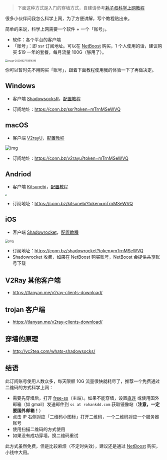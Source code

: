 > 下面这种方式是入门的穿墙方式，自建请参考[耗子叔科学上网教程](https://github.com/haoel/haoel.github.io)

<!--有时候，我们需要一个突破点。我知道很多小伙伴想穿墙，却苦于没有门路。所以额外买了一个账号，领小伙伴们入门。-->

很多小伙伴问我怎么科学上网，为了方便讲解，写个教程贴出来。

简单的来说，科学上网需要一个软件 + 一个「账号」。
* 软件：各个平台的客户端
* 「账号」：即 ssr 订阅地址。可以在 [NetBoost](https://relink.bid/r/OHKXKxBDEh) 购买，1 个人使用的话，建议购买 $19 一年的套餐，每月流量 100G（够用了）。

<img src="https://deppwang.oss-cn-beijing.aliyuncs.com/blog/2020-06-27-033516.png" alt="image-20200627113516316" style="zoom:50%;" />

你可以暂时先不用购买「账号」，跟着下面教程使用我的体验一下了再做决定。
## Windows 

- 客户端 [ShadowsocksR](https://github.com/shadowsocksrr/shadowsocksr-csharp/releases)，[配置教程](https://hijk.art/shadowsocksr-ssr-windows-client-config-tutorial/)

* 订阅地址：https://conn.bz/ssr?token=mTrnMSeWVQ

## macOS 

- 客户端 [V2rayU](https://github.com/yanue/V2rayU/releases)，[配置教程](https://hijk.art/v2rayu-config-tutorial/)

![img](https://deppwang.oss-cn-beijing.aliyuncs.com/blog/2020-06-15-061144.png)

- 订阅地址：https://conn.bz/v2rayu?token=mTrnMSeWVQ

## Andriod

- 客户端 [Kitsunebi](https://github.com/eycorsican/kitsunebi-android/releases)，[配置教程](https://hijk.art/kitsunebi-android-config-tutorial/)

<p><img src="https://deppwang.oss-cn-beijing.aliyuncs.com/blog/2020-06-15-060912.jpg" style="zoom: 33%;" /></p>


* 订阅地址：https://conn.bz/kitsunebi?token=mTrnMSeWVQ

## iOS

- 客户端 [Shadowrocket](https://apps.apple.com/us/app/shadowrocket/id932747118)，[配置教程](https://netboost.co/docs/ios/shadowrocket.html)

<p><img src="https://deppwang.oss-cn-beijing.aliyuncs.com/blog/2020-06-15-061339.png" alt="img" style="zoom:67%;" /></p>

* 订阅地址：https://conn.bz/shadowrocket?token=mTrnMSeWVQ
* Shadowrocket 收费，如果在 NetBoost 购买账号，NetBoost 会提供共享账号下载

 <!--Apple ID: `red at sscloud.co`，密码: `JzznjdGf6frOcA5WgkPb` 登陆 Apple Store，搜索安装 Shadowrocket（安装完成后，请切换为自己 Apple ID）。-->

## V2Ray 其他客户端

- https://tlanyan.me/v2ray-clients-download/

## trojan 客户端

- https://tlanyan.me/v2ray-clients-download/

## 穿墙的原理

- http://vc2tea.com/whats-shadowsocks/

## 结语

此订阅账号使用人数众多，每天限额 10G 流量很快就耗尽了，推荐一个免费通过二维码的方式科学上网：
* 需要先穿墙后，打开 [free-ss](https://free-ss.site/)（主站）。如果不能穿墙，设置[直连](https://free-ss.site/v/direct_access.png) 或使用国外邮箱（如 gmail）发送邮件到 `ss at rohankdd.com` 获取镜像站（**注意，一定要国外邮箱！**）
* 点击 IP 右侧对应「二维码小图标」打开二维码，一个二维码对应一个服务器账号
* 使用扫描二维码的方式使用
* 如果没有成功穿墙，换二维码重试

此方式虽然免费，但是比较麻烦（不定时失效），建议还是通过 [NetBoost](https://relink.bid/r/OHKXKxBDEh) 购买，小钱中大用。
